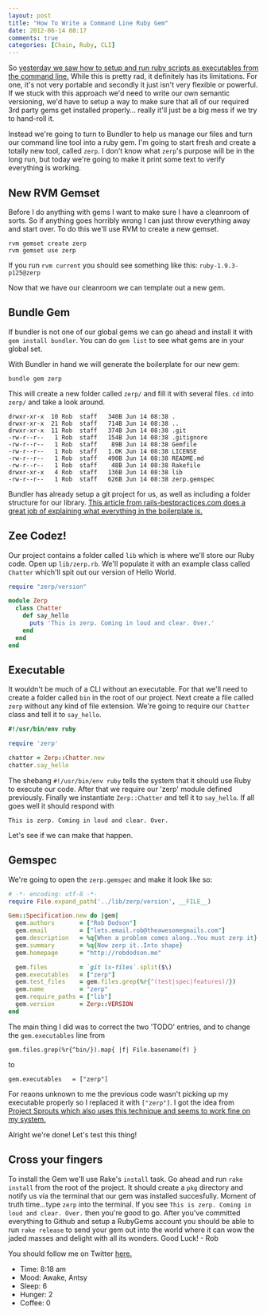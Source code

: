 ```yaml
---
layout: post
title: "How To Write a Command Line Ruby Gem"
date: 2012-06-14 08:17
comments: true
categories: [Chain, Ruby, CLI]
---
```


So [yesterday we saw how to setup and run ruby scripts as executables from the command line.](http://robdodson.me/blog/2012/06/13/writing-a-command-line-tool-in-ruby/) While this is pretty rad, it definitely has its limitations. For one, it's not very portable and secondly it just isn't very flexible or powerful. If we stuck with this approach we'd need to write our own semantic versioning, we'd have to setup a way to make sure that all of our required 3rd party gems get installed properly... really it'll just be a big mess if we try to hand-roll it.

Instead we're going to turn to Bundler to help us manage our files and turn our command line tool into a ruby gem. I'm going to start fresh and create a totally new tool, called `zerp`. I don't know what `zerp`'s purpose will be in the long run, but today we're going to make it print some text to verify everything is working.

## New RVM Gemset

Before I do anything with gems I want to make sure I have a cleanroom of sorts. So if anything goes horribly wrong I can just throw everything away and start over. To do this we'll use RVM to create a new gemset.

```
rvm gemset create zerp
rvm gemset use zerp
```

If you run `rvm current` you should see something like this: `ruby-1.9.3-p125@zerp`

Now that we have our cleanroom we can template out a new gem.

## Bundle Gem

If bundler is not one of our global gems we can go ahead and install it with `gem install bundler`. You can do `gem list` to see what gems are in your global set.

With Bundler in hand we will generate the boilerplate for our new gem:

`bundle gem zerp`

This will create a new folder called `zerp/` and fill it with several files. `cd` into `zerp/` and take a look around.

```
drwxr-xr-x  10 Rob  staff   340B Jun 14 08:38 .
drwxr-xr-x  21 Rob  staff   714B Jun 14 08:38 ..
drwxr-xr-x  11 Rob  staff   374B Jun 14 08:38 .git
-rw-r--r--   1 Rob  staff   154B Jun 14 08:38 .gitignore
-rw-r--r--   1 Rob  staff    89B Jun 14 08:38 Gemfile
-rw-r--r--   1 Rob  staff   1.0K Jun 14 08:38 LICENSE
-rw-r--r--   1 Rob  staff   490B Jun 14 08:38 README.md
-rw-r--r--   1 Rob  staff    48B Jun 14 08:38 Rakefile
drwxr-xr-x   4 Rob  staff   136B Jun 14 08:38 lib
-rw-r--r--   1 Rob  staff   626B Jun 14 08:38 zerp.gemspec
```

Bundler has already setup a git project for us, as well as including a folder structure for our library. [This article from rails-bestpractices.com does a great job of explaining what everything in the boilerplate is.](http://rails-bestpractices.com/blog/posts/8-using-bundler-and-rvm-to-build-a-rubygem)

## Zee Codez!

Our project contains a folder called `lib` which is where we'll store our Ruby code. Open up `lib/zerp.rb`. We'll populate it with an example class called `Chatter` which'll spit out our version of Hello World.

``` ruby lib/zerp.rb
require "zerp/version"

module Zerp
  class Chatter
    def say_hello
      puts 'This is zerp. Coming in loud and clear. Over.'
    end
  end
end
```

## Executable

It wouldn't be much of a CLI without an executable. For that we'll need to create a folder called `bin` in the root of our project. Next create a file called `zerp` without any kind of file extension. We're going to require our `Chatter` class and tell it to `say_hello`.

``` ruby bin/zerp
#!/usr/bin/env ruby

require 'zerp'

chatter = Zerp::Chatter.new
chatter.say_hello
```

The shebang `#!/usr/bin/env ruby` tells the system that it should use Ruby to execute our code. After that we require our 'zerp' module defined previously. Finally we instantiate `Zerp::Chatter` and tell it to `say_hello`. If all goes well it should respond with 

```
This is zerp. Coming in loud and clear. Over.
```

Let's see if we can make that happen.

## Gemspec

We're going to open the `zerp.gemspec` and make it look like so:

``` ruby zerp.gemspec
# -*- encoding: utf-8 -*-
require File.expand_path('../lib/zerp/version', __FILE__)

Gem::Specification.new do |gem|
  gem.authors       = ["Rob Dodson"]
  gem.email         = ["lets.email.rob@theawesomegmails.com"]
  gem.description   = %q{When a problem comes along..You must zerp it}
  gem.summary       = %q{Now zerp it..Into shape}
  gem.homepage      = "http://robdodson.me"

  gem.files         = `git ls-files`.split($\)
  gem.executables   = ["zerp"]
  gem.test_files    = gem.files.grep(%r{^(test|spec|features)/})
  gem.name          = "zerp"
  gem.require_paths = ["lib"]
  gem.version       = Zerp::VERSION
end
```

The main thing I did was to correct the two 'TODO' entries, and to change the `gem.executables` line from

```
gem.files.grep(%r{^bin/}).map{ |f| File.basename(f) }
```

to

```
gem.executables   = ["zerp"]
```

For reaons unknown to me the previous code wasn't picking up my executable properly so I replaced it with `["zerp"]`. I got the idea from [Project Sprouts which also uses this technique and seems to work fine on my system.](https://github.com/lukebayes/project-sprouts/blob/master/sprout.gemspec)

Alright we're done! Let's test this thing!

## Cross your fingers

To install the Gem we'll use Rake's `install` task. Go ahead and run `rake install` from the root of the project. It should create a `pkg` directory and notify us via the terminal that our gem was installed succesfully. Moment of truth time...type `zerp` into the terminal. If you see `This is zerp. Coming in loud and clear. Over.` then you're good to go. After you've committed everything to Github and setup a RubyGems account you should be able to run `rake release` to send your gem out into the world where it can wow the jaded masses and delight with all its wonders. Good Luck! - Rob

You should follow me on Twitter [here.](http://twitter.com/rob_dodson)

- Time: 8:18 am
- Mood: Awake, Antsy
- Sleep: 6
- Hunger: 2
- Coffee: 0
